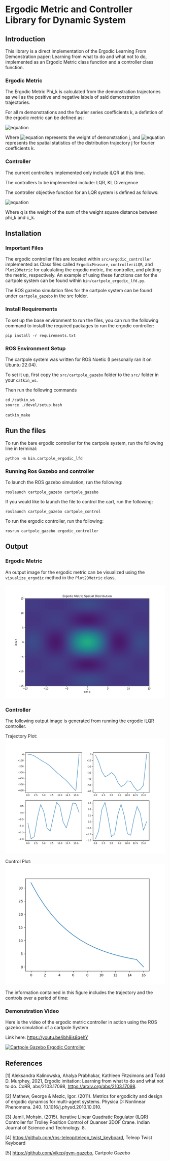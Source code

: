 # Ergodic Metric and Controller Library for Dynamic System
## Introduction
This library is a direct implementation of the Ergodic Learning From Demonstration paper: 
Learning from what to do and what not to do, implemented as an Ergodic Metric class function
and a controller class function.

### Ergodic Metric
The Ergodic Metric Phi_k is calculated from the demonstration trajectories as well as the 
positive and negative labels of said demonstration trajectories. 

For all m demonstrations and the fourier series coefficients k, a defintion of the ergodic metric
can be defined as:

![equation](https://latex.codecogs.com/svg.image?%5Cphi%20_%7Bk%7D=%5Csum_%7Bj=0%7D%5E%7Bm%7Dw_%7Bj%7Dc_%7Bk,j%7D)

Where ![equation](https://latex.codecogs.com/svg.image?w_%7Bj%7D) represents the weight of 
demonstration j, and ![equation](https://latex.codecogs.com/svg.image?c_%7Bk,j%7D) represents
the spatial statistics of the distribution trajectory j for fourier coefficients k.

### Controller
The current controllers implemented only include iLQR at this time. 

The controllers to be implemented include: LQR, KL Divergence

The controller objective function for an LQR system is defined as follows:

![equation](https://latex.codecogs.com/svg.image?J%20=%20q%5Cvarepsilon%20&plus;%5Cint_%7B0%7D%5E%7BT%7D%5Cfrac%7B1%7D%7B2%7Du(t)Ru(t)dt)

Where q is the weight of the sum of the weight square distance between phi_k and c_k. 

## Installation 
### Important Files
The ergodic controller files are located within `src/ergodic_controller` implemented as Class
files called `ErgodicMeasure`, `controlleriLQR`, and `Plot2DMetric` for calculating the ergodic
metric, the controller, and plotting the metric, respectively. An example of using these functions
can for the cartpole system can be found within `bin/cartpole_ergodic_lfd.py`.

The ROS gazebo simulation files for the cartpole system can be found under `cartpole_gazebo` in
the src folder.

### Install Requirements
To set up the base environment to run the files, you can run the following command to install 
the required packages to run the ergodic controller:

```angular2html
pip install -r requirements.txt
```

### ROS Environment Setup
The cartpole system was written for ROS Noetic (I personally ran it on Ubuntu 22.04). 

To set it up, first copy the `src/cartpole_gazebo` folder to the `src/` folder in your
`catkin_ws`.

Then run the following commands
```angular2html
cd /catkin_ws
source ./devel/setup.bash

catkin_make
```

## Run the files
To run the bare ergodic controller for the cartpole system, run the following line in terminal:
```angular2html
python -m bin.cartpole_ergodic_lfd
```

### Running Ros Gazebo and controller

To launch the ROS gazebo simulation, run the following:
```angular2html
roslaunch cartpole_gazebo cartpole_gazebo
```

If you would like to launch the file to control the cart, run the following:
```angular2html
roslaunch cartpole_gazebo cartpole_control
```

To run the ergodic controller, run the following:
```angular2html
rosrun cartpole_gazebo ergodic_controller
```

## Output 
### Ergodic Metric
An output image for the ergodic metric can be visualized using the `visualize_ergodic` method
in the `Plot2DMetric` class. 

![Ergodic Spatial Distribution](./images/ergodic_spatial_distribution.png)

### Controller
The following output image is generated from running the ergodic iLQR controller. 

Trajectory Plot:
![Trajectory Plot](./images/trajectory_plot.png)

Control Plot:
![Control Plot](./images/control_plot.png)

The information contained in this figure includes the trajectory and the controls over a period
of time:


### Demonstration Video
Here is the video of the ergodic metric controller in action using the ROS gazebo simulation 
of a cartpole System

Link here: https://youtu.be/ibh8is8qehY

[![Cartpole Gazebo Ergodic Controller](http://img.youtube.com/vi/ibh8is8qehY/0.jpg)](http://www.youtube.com/watch?v=ibh8is8qehY "Cart-pole Ergodic Controller")


## References
[1] Aleksandra Kalinowska, Ahalya Prabhakar, Kathleen Fitzsimons and Todd D. Murphey, 2021, 
Ergodic imitation: Learning from what to do and what not to do. CoRR, abs/2103.17098, 
https://arxiv.org/abs/2103.17098. 

[2] Mathew, George & Mezic, Igor. (2011). Metrics for ergodicity and design of ergodic dynamics 
for multi-agent systems. Physica D: Nonlinear Phenomena. 240. 10.1016/j.physd.2010.10.010. 

[3] Jamil, Mohsin. (2015). Iterative Linear Quadratic Regulator (ILQR) Controller for Trolley 
Position Control of Quanser 3DOF Crane. Indian Journal of Science and Technology. 8.

[4] https://github.com/ros-teleop/teleop_twist_keyboard, Teleop Twist Keyboard 

[5] https://github.com/vikcp/gym-gazebo, Cartpole Gazebo

